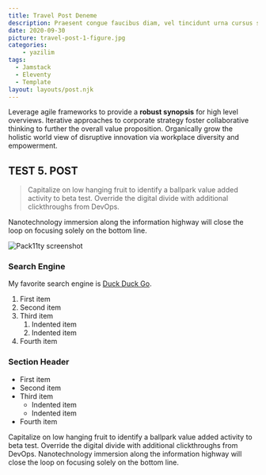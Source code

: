 ```yaml
---
title: Travel Post Deneme
description: Praesent congue faucibus diam, vel tincidunt urna cursus sit amet. Sed eget nisl quam. Fusce cursus fermentum justo.
date: 2020-09-30
picture: travel-post-1-figure.jpg
categories:
    - yazilim
tags:
  - Jamstack
  - Eleventy
  - Template
layout: layouts/post.njk
---
```


Leverage agile frameworks to provide a **robust synopsis** for high level overviews. Iterative approaches to corporate strategy foster collaborative thinking to further the overall value proposition. Organically grow the holistic world view of disruptive innovation via workplace diversity and empowerment.

## TEST 5. POST

> Capitalize on low hanging fruit to identify a ballpark value added activity to beta test. Override the digital divide with additional clickthroughs from DevOps.

Nanotechnology immersion along the information highway will close the loop on focusing solely on the bottom line.

![Pack11ty screenshot]({{metadata.assets.img}}{{picture}})

### Search Engine

My favorite search engine is [Duck Duck Go](https://duckduckgo.com).

1. First item
2. Second item
3. Third item
    1. Indented item
    2. Indented item
4. Fourth item

### Section Header

- First item
- Second item
- Third item
    - Indented item
    - Indented item
- Fourth item

Capitalize on low hanging fruit to identify a ballpark value added activity to beta test. Override the digital divide with additional clickthroughs from DevOps. Nanotechnology immersion along the information highway will close the loop on focusing solely on the bottom line.




